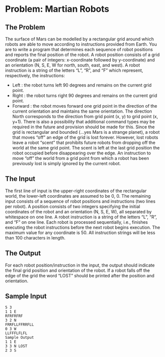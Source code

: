 # Problem: Martian Robots

## The Problem

The surface of Mars can be modelled by a rectangular grid around which robots are able to
move according to instructions provided from Earth. You are to write a program that
determines each sequence of robot positions and reports the final position of the robot.
A robot position consists of a grid coordinate (a pair of integers: x-coordinate followed by
y-coordinate) and an orientation (N, S, E, W for north, south, east, and west).
A robot instruction is a string of the letters “L”, “R”, and “F” which represent, respectively, the
instructions:

* Left : the robot turns left 90 degrees and remains on the current grid point.
* Right : the robot turns right 90 degrees and remains on the current grid point.
* Forward : the robot moves forward one grid point in the direction of the current
orientation and maintains the same orientation.
The direction North corresponds to the direction from grid point (x, y) to grid point (x, y+1).
There is also a possibility that additional command types may be required in the future and
provision should be made for this.
Since the grid is rectangular and bounded (...yes Mars is a strange planet), a robot that
moves “off” an edge of the grid is lost forever. However, lost robots leave a robot “scent” that
prohibits future robots from dropping off the world at the same grid point. The scent is left at
the last grid position the robot occupied before disappearing over the edge. An instruction to
move “off” the world from a grid point from which a robot has been previously lost is simply
ignored by the current robot.

## The Input
The first line of input is the upper-right coordinates of the rectangular world, the lower-left
coordinates are assumed to be 0, 0.
The remaining input consists of a sequence of robot positions and instructions (two lines per
robot). A position consists of two integers specifying the initial coordinates of the robot and
an orientation (N, S, E, W), all separated by whitespace on one line. A robot instruction is a
string of the letters “L”, “R”, and “F” on one line.
Each robot is processed sequentially, i.e., finishes executing the robot instructions before the
next robot begins execution.
The maximum value for any coordinate is 50.
All instruction strings will be less than 100 characters in length.

## The Output
For each robot position/instruction in the input, the output should indicate the final grid
position and orientation of the robot. If a robot falls off the edge of the grid the word “LOST”
should be printed after the position and orientation.

## Sample Input

```
5 3
1 1 E
RFRFRFRF
3 2 N
FRRFLLFFRRFLL
0 3 W
LLFFFLFLFL
Sample Output
1 1 E
3 3 N LOST
2 3 S
```
